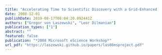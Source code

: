 ```yaml
---
title: "Accelerating Time to Scientific Discovery with a Grid-Enhanced Microsoft Project"
date: 2008-12-01
publishDate: 2019-08-17T08:04:20.092441Z
authors: ["Gregor von Laszewski", "Leor Dilmanian"]
publication_types: ["1"]
abstract: ""
featured: false
publication: "*2008 Microsoft eScience Workshop*"
url_pdf: "https://laszewski.github.io/papers/las08msproject.pdf"
---
```



